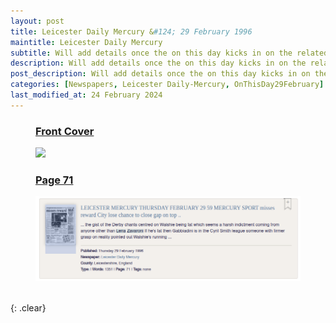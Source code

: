 ```yaml
---
layout: post
title: Leicester Daily Mercury &#124; 29 February 1996
maintitle: Leicester Daily Mercury
subtitle: Will add details once the on this day kicks in on the related British Newspaper Archive page. Note this will not be until 2024 which is the next leep year.
description: Will add details once the on this day kicks in on the related British Newspaper Archive page. Note this will not be until 2024 which is the next leep year.
post_description: Will add details once the on this day kicks in on the related British Newspaper Archive page. Note this will not be until 2024 which is the next leep year.
categories: [Newspapers, Leicester Daily-Mercury, OnThisDay29February]
last_modified_at: 24 February 2024
---
```


<figure class="fig3">
<h3 id="cover"><a href="#cover">Front Cover</a></h3>
<a href="/assets/images/newspaper/1996-02-29-leicester-daily-mercury-fc.png"><img src="/assets/images/newspaper/1996-02-29-leicester-daily-mercury-fc.png" class="full-width zoom-in"></a>
</figure>

<figure class="fig3">
<h3 id="page-45"><a href="#page-45">Page 71</a></h3>
<a href="https://www.britishnewspaperarchive.co.uk/titles/leicester-daily-mercury"><img src="/assets/images/newspapers/1996-02-29-leicester-daily-mercury-page-45.png" class="full-width"></a>
</figure>

<br />{: .clear}

